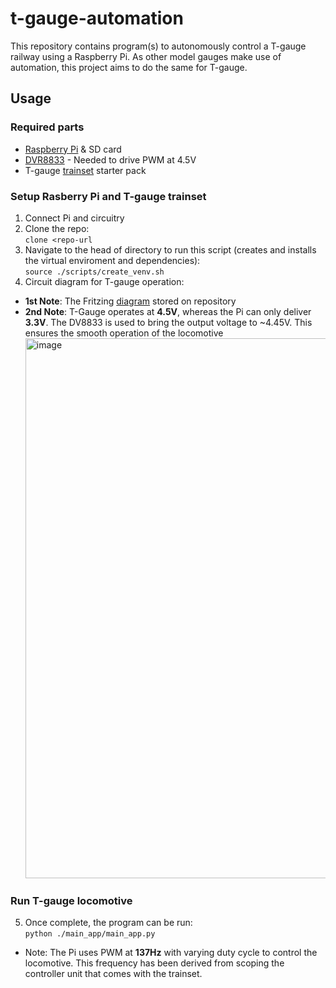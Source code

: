 # t-gauge-automation

This repository contains program(s) to autonomously control a T-gauge railway using a Raspberry Pi. As other model gauges make use of automation, this project aims to do the same for T-gauge.

## Usage

### Required parts

- [Raspberry Pi](https://thepihut.com/collections/raspberry-pi?gad_source=1&gad_campaignid=18204675107&gbraid=0AAAAADfQ4GE75prXEQM2_mF5ZhG2M1GJ9&gclid=CjwKCAjwobnGBhBNEiwAu2mpFJVjj7zbKeBvpw9hozwNw3gvgL_GSsjFlGhJ8TVXqcMKW4j8R1ogURoCdI4QAvD_BwE) & SD card
- [DVR8833](https://www.adafruit.com/product/3297?srsltid=AfmBOoqVCeQRaqIkwqthE3CqrfcR0SvQXWTcdEyBI5o4lsspDOR-eEg8) - Needed to drive PWM at 4.5V
- T-gauge [trainset](https://www.tgauge.com/product/434/class-67-starter-set-with-hand-held-controller/687e1762a3967878ecd210388b21be15) starter pack

### Setup Rasberry Pi and T-gauge trainset

1. Connect Pi and circuitry
2. Clone the repo:\
   `clone <repo-url`
3. Navigate to the head of directory to run this script (creates and installs the virtual enviroment and dependencies):\
   `source ./scripts/create_venv.sh`
4. Circuit diagram for T-gauge operation:

- **1st Note**: The Fritzing [diagram](./Documentation/t-gauge-automation-schematic.fzz) stored on repository
- **2nd Note**: T-Gauge operates at **4.5V**, whereas the Pi can only deliver **3.3V**. The DV8833 is used to bring the output voltage to ~4.45V. This ensures the smooth operation of the locomotive
  <img width="1646" height="864" alt="image" src="https://github.com/user-attachments/assets/053eef1b-0013-4102-b718-087b06b0587d" />

### Run T-gauge locomotive

5. Once complete, the program can be run:\
   `python ./main_app/main_app.py`

- Note: The Pi uses PWM at **137Hz** with varying duty cycle to control the locomotive. This frequency has been derived from scoping the controller unit that comes with the trainset.
